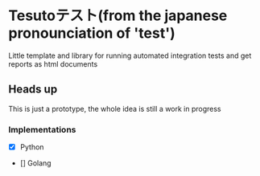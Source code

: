 # Tesutoテスト(from the japanese pronounciation of 'test')
Little template and library for running automated integration tests and get reports as html documents

## Heads up
This is just a prototype, the whole idea is still a work in progress

### Implementations
- [x] Python
- [] Golang
